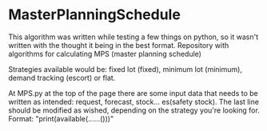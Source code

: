 # MasterPlanningSchedule
This algorithm was written while testing a few things on python, so it wasn't written with the thought it being in the best format.
Repository with algorithms for calculating MPS (master planning schedule)

Strategies available would be: fixed lot (fixed), minimum lot (minimum), demand tracking (escort) or flat.

At MPS.py at the top of the page there are some input data that needs to be written as intended: request, forecast, stock... es(safety stock).
The last line should be modified as wished, depending on the strategy you're looking for. Format: "print(available(......()))"
